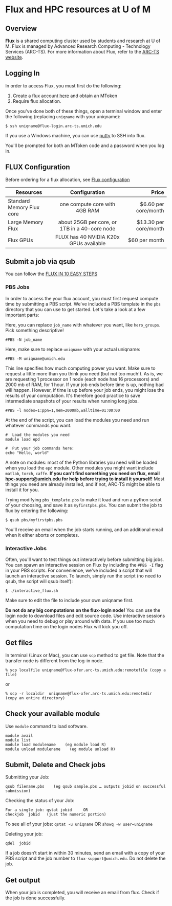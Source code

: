# Flux and HPC resources at U of M

## Overview
__Flux__ is a shared computing cluster used by students and research at U of M. Flux is managed by Advanced Research Computing - Technology Services (ARC-TS). For more information about Flux, refer to the [ARC-TS website](http://arc-ts.umich.edu/resources/compute-resources/).

## Logging In

In order to access Flux, you must first do the following:

1. Create a flux account [here](https://arc-ts.umich.edu/fluxform/)
and obtain an MToken
2. Require flux allocation. 

Once you've done both of these things, open a terminal window and
enter the following (replacing `uniqname` with your uniqname):

```
$ ssh uniqname@flux-login.arc-ts.umich.edu
```

If you use a Windows machine, you can use
[putty](http://www.putty.org/) to SSH into flux.

You'll be prompted for both an MToken code and a password when you log
in.

## FLUX Configuration
Before ordering for a flux allocation, see [Flux configuration](http://arc-ts.umich.edu/flux/flux-configuration/)

| Resources                     |  Configuration   |  Price  |
| ----------------------------- |:-------------:| -----:|
| Standard Memory Flux core     |  one compute core with 4GB RAM | $6.60 per core/month |
| Large Memory Flux      | about 25GB per core,  or 1TB in a 40-core node     |  $13.30 per core/month |
| Flux GPUs | FLUX has 40 NVIDIA K20x GPUs available      |    $60 per month |

## Submit a job via qsub
You can follow the [FLUX IN 10 EASY STEPS](http://arc-ts.umich.edu/flux/using-flux/flux-in-10-easy-steps/)

### PBS Jobs

In order to access the your flux account, you must first
request compute time by submitting a PBS script. We've included a PBS
template in the `pbs` directory that you can use to get started. Let's
take a look at a few important parts:

Here, you can replace `job_name` with whatever you want, like
`hero_groups`. Pick something descriptive!

```
#PBS -N job_name
```

Here, make sure to replace `uniqname` with your actual uniqname:

```
#PBS -M uniqname@umich.edu
```

This line specifies how much computing power you want. Make sure to
request a little more than you think you need (but not too much!). As
is, we are requesting 1 processor on 1 node (each node has 16
processors) and 2000 mb of RAM, for 1 hour. If your job ends before
time is up, nothing bad will happen. However, if time is up before
your job ends, you might lose the results of your computation. It's
therefore good practice to save intermediate snapshots of your results
when running long jobs.

```
#PBS -l nodes=1:ppn=1,mem=2000mb,walltime=01:00:00
```

At the end of the script, you can load the modules you need and run
whatever commands you want.

```
#  Load the modules you need
module load epd

#  Put your job commands here:
echo "Hello, world"
```

A note on modules: most of the Python libraries you need will be
loaded when you load the `epd` module. Other modules you might want
include `matlab`, `torch`, `caffe`. **If you can't find something you
need on flux, email hpc-support@umich.edu for help before trying to
install it yourself!** Most things you need are already installed, and
if not, ARC-TS might be able to install it for you.

Trying modifying `pbs_template.pbs` to make it load and run a python
script of your choosing, and save it as `myfirstpbs.pbs`. You can
submit the job to flux by entering the following:

```
$ qsub pbs/myfirstpbs.pbs
```

You'll receive an email when the job starts running, and an additional
email when it either aborts or completes.

### Interactive Jobs

Often, you'll want to test things out interactively before submitting
big jobs. You can spawn an interactive session on Flux by including
the `#PBS -I` flag in your PBS scripts. For convenience, we've
included a script that will launch an interactive session. To launch,
simply run the script (no need to qsub, the script will qsub itself):

```
$ ./interactive_flux.sh
```

Make sure to edit the file to include your own uniqname first.

**Do not do any big computations on the flux-login node!** You can use
  the login node to download files and edit source code. Use
  interactive sessions when you need to debug or play around with
  data. If you use too much computation time on the login nodes Flux
  will kick you off.


## Get files
In terminal (Linux or Mac), you can use `scp` method to get file. Note that the transfer node is different from the log-in node. 

```
% scp localfile uniqname@flux-xfer.arc-ts.umich.edu:remotefile (copy a file)
```
or
```
% scp -r localdir  uniqname@flux-xfer.arc-ts.umich.edu:remotedir    (copy an entire directory)
```

## Check your available module
Use `module` command to load software. 
```
module avail
module list
module load modulename    (eg module load R)
module unload modulename    (eg module unload R)
```
## Submit, Delete and Check jobs
Submitting your Job:
```
qsub filename.pbs    (eg qsub sample.pbs … outputs jobid on successful submission)
```

Checking the status of your Job:
```
For a single job: qstat jobid     OR  
checkjob  jobid   (just the numeric portion)
```

To see all of your jobs: `qstat -u uniqname`  OR `showq -w user=uniqname`

Deleting your job:
```
qdel  jobid
```

If a job doesn’t start in within 30 minutes, send an email with a copy of your PBS script and the job number to `flux-support@umich.edu`.  Do not delete the job.


## Get output
When your job is completed, you will receive an email from flux. Check if the job is done successfully. 